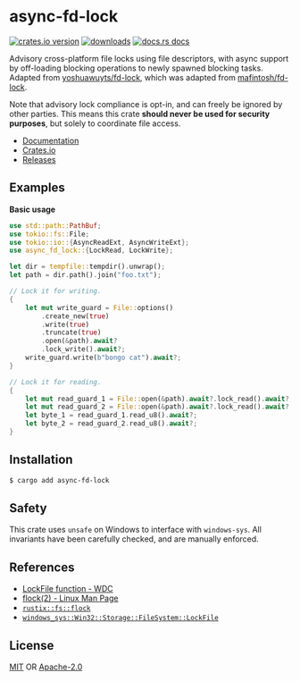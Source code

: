 # async-fd-lock
[![crates.io version][1]][2] 
[![downloads][5]][6] [![docs.rs docs][7]][8]

Advisory cross-platform file locks using file descriptors, with async support
by off-loading blocking operations to newly spawned blocking tasks.
Adapted from [yoshuawuyts/fd-lock], which was adapted from [mafintosh/fd-lock].

Note that advisory lock compliance is opt-in, and can freely be ignored by other
parties. This means this crate __should never be used for security purposes__,
but solely to coordinate file access.

[yoshuawuyts/fd-lock]: https://github.com/yoshuawuyts/fd-lock
[mafintosh/fd-lock]: https://github.com/mafintosh/fd-lock

- [Documentation][8]
- [Crates.io][2]
- [Releases][releases]

## Examples
__Basic usage__
```rust
use std::path::PathBuf;
use tokio::fs::File;
use tokio::io::{AsyncReadExt, AsyncWriteExt};
use async_fd_lock::{LockRead, LockWrite};

let dir = tempfile::tempdir().unwrap();
let path = dir.path().join("foo.txt");

// Lock it for writing.
{
    let mut write_guard = File::options()
        .create_new(true)
        .write(true)
        .truncate(true)
        .open(&path).await?
        .lock_write().await?;
    write_guard.write(b"bongo cat").await?;
}

// Lock it for reading.
{
    let mut read_guard_1 = File::open(&path).await?.lock_read().await?;
    let mut read_guard_2 = File::open(&path).await?.lock_read().await?;
    let byte_1 = read_guard_1.read_u8().await?;
    let byte_2 = read_guard_2.read_u8().await?;
}
```

## Installation
```sh
$ cargo add async-fd-lock
```

## Safety
This crate uses `unsafe` on Windows to interface with `windows-sys`. All
invariants have been carefully checked, and are manually enforced.

## References
- [LockFile function - WDC](https://docs.microsoft.com/en-us/windows/desktop/api/fileapi/nf-fileapi-lockfile)
- [flock(2) - Linux Man Page](https://man7.org/linux/man-pages/man2/flock.2.html)
- [`rustix::fs::flock`](https://docs.rs/rustix/*/rustix/fs/fn.flock.html)
- [`windows_sys::Win32::Storage::FileSystem::LockFile`](https://microsoft.github.io/windows-docs-rs/doc/windows/Win32/Storage/FileSystem/fn.LockFile.html)

## License
[MIT](./LICENSE-MIT) OR [Apache-2.0](./LICENSE-APACHE)

[1]: https://img.shields.io/crates/v/async-fd-lock.svg?style=flat-square
[2]: https://crates.io/crates/async-fd-lock
[3]: https://img.shields.io/travis/Limeth/async-fd-lock/master.svg?style=flat-square
[4]: https://travis-ci.org/Limeth/async-fd-lock
[5]: https://img.shields.io/crates/d/async-fd-lock.svg?style=flat-square
[6]: https://crates.io/crates/async-fd-lock
[7]: https://img.shields.io/badge/docs-latest-blue.svg?style=flat-square
[8]: https://docs.rs/async-fd-lock

[releases]: https://github.com/Limeth/async-fd-lock/releases
